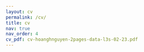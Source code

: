 ```yaml
---
layout: cv
permalink: /cv/
title: cv
nav: true
nav_order: 4
cv_pdf: cv-hoanghnguyen-2pages-data-l3s-02-23.pdf
---
```

